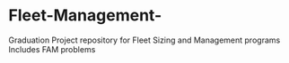 # Fleet-Management-
Graduation Project repository for Fleet Sizing and Management programs
Includes FAM problems
